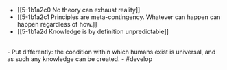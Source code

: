 - [[5-1b1a2c0 No theory can exhaust reality]]
- [[5-1b1a2c1 Principles are meta-contingency. Whatever can happen can happen regardless of how.]]
- [[5-1b1a2d Knowledge is by definition unpredictable]]
<br>
- Put differently: the condition within which humans exist is universal, and as such any knowledge can be created.
- #develop
